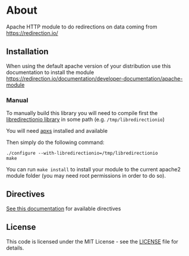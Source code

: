 # About

Apache HTTP module to do redirections on data coming from https://redirection.io/

## Installation

When using the default apache version of your distribution use this documentation to install the module
https://redirection.io/documentation/developer-documentation/apache-module

### Manual

To manually build this library you will need to compile first the [libredirectionio library](https://github.com/redirectionio/libredirectionio)
in some path (e.g. `/tmp/libredirectionio`)

You will need [apxs](https://httpd.apache.org/docs/2.4/programs/apxs.html) installed and available

Then simply do the following command:

```
./configure --with-libredirectionio=/tmp/libredirectionio
make
```

You can run `make install` to install your module to the current apache2 module folder (you may need root permissions in order to do so).

## Directives

[See this documentation](https://redirection.io/documentation/developer-documentation/apache-module#module-configuration-directives) for available directives

##  License

This code is licensed under the MIT License - see the  [LICENSE](./LICENSE.md)  file for details.
